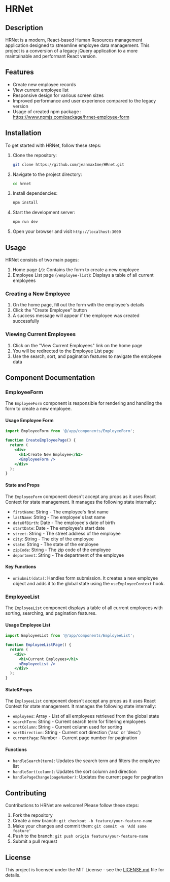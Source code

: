 # HRNet

## Description

HRNet is a modern, React-based Human Resources management application designed to streamline employee data management. This project is a conversion of a legacy jQuery application to a more maintainable and performant React version.

## Features

- Create new employee records
- View current employee list
- Responsive design for various screen sizes
- Improved performance and user experience compared to the legacy version
- Usage of created npm package : https://www.npmjs.com/package/hrnet-employee-form

## Installation

To get started with HRNet, follow these steps:

1. Clone the repository:

   ```bash
   git clone https://github.com/jeanmax1me/HRnet.git
   ```

2. Navigate to the project directory:

   ```bash
   cd hrnet
   ```

3. Install dependencies:

   ```bash
   npm install
   ```

4. Start the development server:

   ```bash
   npm run dev
   ```

5. Open your browser and visit `http://localhost:3000`

## Usage

HRNet consists of two main pages:

1. Home page (`/`): Contains the form to create a new employee
2. Employee List page (`/employee-list`): Displays a table of all current employees

### Creating a New Employee

1. On the home page, fill out the form with the employee's details
2. Click the "Create Employee" button
3. A success message will appear if the employee was created successfully

### Viewing Current Employees

1. Click on the "View Current Employees" link on the home page
2. You will be redirected to the Employee List page
3. Use the search, sort, and pagination features to navigate the employee data

## Component Documentation

### EmployeeForm

The `EmployeeForm` component is responsible for rendering and handling the form to create a new employee.

#### Usage Employee Form

```jsx
import EmployeeForm from '@/app/components/EmployeeForm';

function CreateEmployeePage() {
  return (
    <div>
      <h1>Create New Employee</h1>
      <EmployeeForm />
    </div>
  );
}
```

#### State and Props

The `EmployeeForm` component doesn't accept any props as it uses React Context for state management. It manages the following state internally:

- `firstName`: String - The employee's first name
- `lastName`: String - The employee's last name
- `dateOfBirth`: Date - The employee's date of birth
- `startDate`: Date - The employee's start date
- `street`: String - The street address of the employee
- `city`: String - The city of the employee
- `state`: String - The state of the employee
- `zipCode`: String - The zip code of the employee
- `department`: String - The department of the employee

#### Key Functions

- `onSubmit(data)`: Handles form submission. It creates a new employee object and adds it to the global state using the `useEmployeeContext` hook.

### EmployeeList

The `EmployeeList` component displays a table of all current employees with sorting, searching, and pagination features.

#### Usage Employee List

```jsx
import EmployeeList from '@/app/components/EmployeeList';

function EmployeeListPage() {
  return (
    <div>
      <h1>Current Employees</h1>
      <EmployeeList />
    </div>
  );
}
```

#### State&Props

The `EmployeeList` component doesn't accept any props as it uses React Context for state management. It manages the following state internally:

- `employees`: Array - List of all employees retrieved from the global state
- `searchTerm`: String - Current search term for filtering employees
- `sortColumn`: String - Current column used for sorting
- `sortDirection`: String - Current sort direction ('asc' or 'desc')
- `currentPage`: Number - Current page number for pagination

#### Functions

- `handleSearch(term)`: Updates the search term and filters the employee list
- `handleSort(column)`: Updates the sort column and direction
- `handlePageChange(pageNumber)`: Updates the current page for pagination

## Contributing

Contributions to HRNet are welcome! Please follow these steps:

1. Fork the repository
2. Create a new branch: `git checkout -b feature/your-feature-name`
3. Make your changes and commit them: `git commit -m 'Add some feature'`
4. Push to the branch: `git push origin feature/your-feature-name`
5. Submit a pull request

## License

This project is licensed under the MIT License - see the [LICENSE.md](LICENSE.md) file for details.
